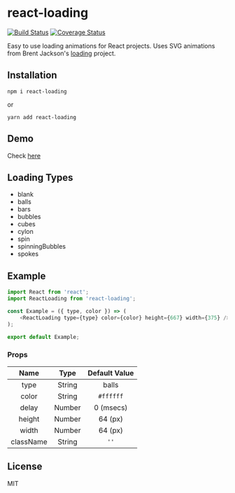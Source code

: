 # react-loading

[![Build Status](https://travis-ci.org/fakiolinho/react-loading.svg?branch=master)](https://travis-ci.org/fakiolinho/react-loading) [![Coverage Status](https://coveralls.io/repos/github/fakiolinho/react-loading/badge.svg?branch=master)](https://coveralls.io/github/fakiolinho/react-loading?branch=master)

Easy to use loading animations for React projects. Uses SVG animations from Brent Jackson's [loading](https://github.com/jxnblk/loading) project.

## Installation

```
npm i react-loading
```
or

```
yarn add react-loading
```

## Demo

Check [here](https://codesandbox.io/s/mqx0ql55qp)

## Loading Types

* blank
* balls
* bars
* bubbles
* cubes
* cylon
* spin
* spinningBubbles
* spokes

## Example

```javascript
import React from 'react';
import ReactLoading from 'react-loading';

const Example = ({ type, color }) => (
	<ReactLoading type={type} color={color} height={667} width={375} />
);

export default Example;
```

### Props

| Name | Type | Default Value |
|:------:|:------:|:---------------:|
| type | String | balls |
| color | String | `#ffffff` |
| delay | Number | 0 (msecs) |
| height | Number | 64 (px) |
| width | Number | 64 (px) |
| className | String | `''` |


## License

MIT
